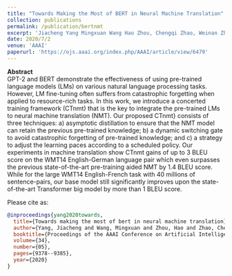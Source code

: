 ```yaml
---
title: "Towards Making the Most of BERT in Neural Machine Translation"
collection: publications
permalink: /publication/bertnmt
excerpt: 'Jiacheng Yang Mingxuan Wang Hao Zhou, Chengqi Zhao, Weinan Zhang, Yong Yu, Lei Li'
date: 2020/7/2
venue: 'AAAI'
paperurl: 'https://ojs.aaai.org/index.php/AAAI/article/view/6479'
---
```

**Abstract** <br>
GPT-2 and BERT demonstrate the effectiveness of using pre-trained language models (LMs) on various natural language processing tasks. However, LM fine-tuning often suffers from catastrophic forgetting when applied to resource-rich tasks. In this work, we introduce a concerted training framework (CTnmt) that is the key to integrate the pre-trained LMs to neural machine translation (NMT). Our proposed CTnmt} consists of three techniques: a) asymptotic distillation to ensure that the NMT model can retain the previous pre-trained knowledge; b) a dynamic switching gate to avoid catastrophic forgetting of pre-trained knowledge; and c) a strategy to adjust the learning paces according to a scheduled policy. Our experiments in machine translation show CTnmt gains of up to 3 BLEU score on the WMT14 English-German language pair which even surpasses the previous state-of-the-art pre-training aided NMT by 1.4 BLEU score. While for the large WMT14 English-French task with 40 millions of sentence-pairs, our base model still significantly improves upon the state-of-the-art Transformer big model by more than 1 BLEU score.

Please cite as:
```bibtex
@inproceedings{yang2020towards,
  title={Towards making the most of bert in neural machine translation},
  author={Yang, Jiacheng and Wang, Mingxuan and Zhou, Hao and Zhao, Chengqi and Zhang, Weinan and Yu, Yong and Li, Lei},
  booktitle={Proceedings of the AAAI Conference on Artificial Intelligence},
  volume={34},
  number={05},
  pages={9378--9385},
  year={2020}
}
```
